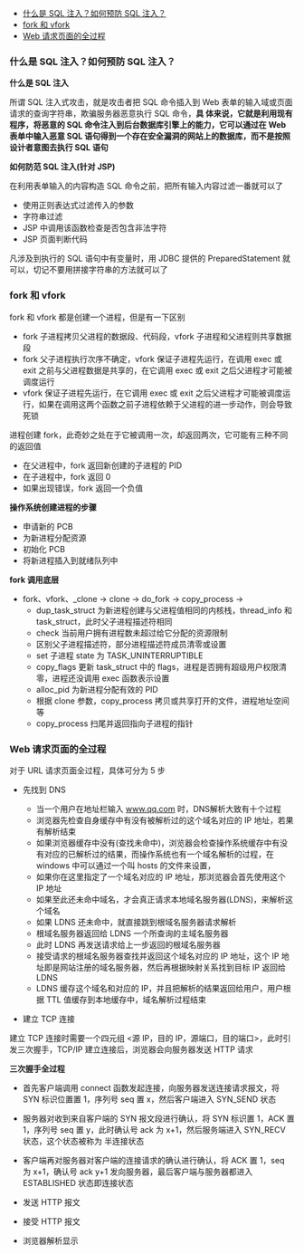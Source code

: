 * [什么是 SQL 注入？如何预防 SQL 注入？](#什么是-sql-注入如何预防-sql-注入)
* [fork 和 vfork](#fork-和-vfork)
* [Web 请求页面的全过程](#web-请求页面的全过程)

### 什么是 SQL 注入？如何预防 SQL 注入？

**什么是 SQL 注入**

所谓 SQL 注入式攻击，就是攻击者把 SQL 命令插入到 Web 表单的输入域或页面请求的查询字符串，欺骗服务器恶意执行 SQL 命令，**具
体来说，它就是利用现有程序，将恶意的 SQL 命令注入到后台数据库引擎上的能力，它可以通过在 Web 表单中输入恶意 SQL 语句得到一个存在安全漏洞的网站上的数据库，而不是按照设计者意图去执行 SQL 语句**

**如何防范 SQL 注入(针对 JSP)**

在利用表单输入的内容构造 SQL 命令之前，把所有输入内容过滤一番就可以了

- 使用正则表达式过滤传入的参数
- 字符串过滤
- JSP 中调用该函数检查是否包含非法字符
- JSP 页面判断代码

凡涉及到执行的 SQL 语句中有变量时，用 JDBC 提供的 PreparedStatement 就可以，切记不要用拼接字符串的方法就可以了

### fork 和 vfork

fork 和 vfork 都是创建一个进程，但是有一下区别

- fork 子进程拷贝父进程的数据段、代码段，vfork 子进程和父进程则共享数据段
- fork 父子进程执行次序不确定，vfork 保证子进程先运行，在调用 exec 或 exit 之前与父进程数据是共享的，在它调用 exec 或 exit 之后父进程才可能被调度运行
- vfork 保证子进程先运行，在它调用 exec 或 exit 之后父进程才可能被调度运行，如果在调用这两个函数之前子进程依赖于父进程的进一步动作，则会导致死锁

进程创建 fork，此奇妙之处在于它被调用一次，却返回两次，它可能有三种不同的返回值

- 在父进程中，fork 返回新创建的子进程的 PID
- 在子进程中，fork 返回 0
- 如果出现错误，fork 返回一个负值

**操作系统创建进程的步骤**

- 申请新的 PCB
- 为新进程分配资源
- 初始化 PCB
- 将新进程插入到就绪队列中

**fork 调用底层**

- fork、vfork、_clone -> clone -> do_fork -> copy_process ->
  - dup_task_struct 为新进程创建与父进程值相同的内核栈，thread_info 和 task_struct，此时父子进程描述符相同
  - check 当前用户拥有进程数未超过给它分配的资源限制
  - 区别父子进程描述符，部分进程描述符成员清零或设置
  - set 子进程 state 为 TASK_UNINTERRUPTIBLE
  - copy_flags 更新 task_struct 中的 flags，进程是否拥有超级用户权限清零，进程还没调用 exec 函数表示设置
  - alloc_pid 为新进程分配有效的 PID
  - 根据 clone 参数，copy_process 拷贝或共享打开的文件，进程地址空间等
  - copy_process 扫尾并返回指向子进程的指针

### Web 请求页面的全过程

对于 URL 请求页面全过程，具体可分为 5 步

- 先找到 DNS

  - 当一个用户在地址栏输入 www.qq.com 时，DNS解析大致有十个过程
  - 浏览器先检查自身缓存中有没有被解析过的这个域名对应的 IP 地址，若果有解析结束
  - 如果浏览器缓存中没有(查找未命中)，浏览器会检查操作系统缓存中有没有对应的已解析过的结果，而操作系统也有一个域名解析的过程，在 windows 中可以通过一个叫 hosts 的文件来设置，
  - 如果你在这里指定了一个域名对应的 IP 地址，那浏览器会首先使用这个 IP 地址
  - 如果至此还未命中域名，才会真正请求本地域名服务器(LDNS)，来解析这个域名
  - 如果 LDNS 还未命中，就直接跳到根域名服务器请求解析
  - 根域名服务器返回给 LDNS 一个所查询的主域名服务器
  - 此时 LDNS 再发送请求给上一步返回的根域名服务器
  - 接受请求的根域名服务器查找并返回这个域名对应的 IP 地址，这个 IP 地址即是网站注册的域名服务器，然后再根据映射关系找到目标 IP 返回给 LDNS
  - LDNS 缓存这个域名和对应的 IP，并且把解析的结果返回给用户，用户根据 TTL 值缓存到本地缓存中，域名解析过程结束

- 建立 TCP 连接

建立 TCP 连接时需要一个四元组 <源 IP，目的 IP，源端口，目的端口>，此时引发三次握手，TCP/IP 建立连接后，浏览器会向服务器发送 HTTP 请求

**三次握手全过程**

- 首先客户端调用 connect 函数发起连接，向服务器发送连接请求报文，将 SYN 标识位置置 1，序列号 seq 置 x，然后客户端进入 SYN_SEND 状态
- 服务器对收到来自客户端的 SYN 报文段进行确认，将 SYN 标识置 1，ACK 置 1，序列号 seq 置 y，此时确认号 ack 为 x+1，然后服务端进入 SYN_RECV 状态，这个状态被称为 半连接状态
- 客户端再对服务器对客户端的连接请求的确认进行确认，将 ACK 置 1，seq 为 x+1，确认号 ack y+1 发向服务器，最后客户端与服务器都进入 ESTABLISHED 状态即连接状态

- 发送 HTTP 报文
- 接受 HTTP 报文
- 浏览器解析显示
